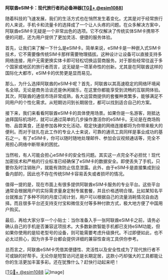 **阿联酋eSIM卡：现代旅行者的必备神器[[TG💪+ @esim1088](https://t.me/s/esim1088)]**

随着科技的飞速发展，我们的生活方式也在悄然发生着变化。尤其是对于经常旅行的人来说，手机卡和流量卡的选择成了一个让人头疼的问题。在众多解决方案中，阿联酋eSIM卡无疑是一个非常出色的选项。它不仅解决了传统实体SIM卡携带不便的问题，还为用户提供了更加灵活、便捷的服务体验。

首先，让我们来了解一下什么是eSIM卡。简单来说，eSIM卡是一种嵌入式SIM卡技术，它不需要像传统SIM卡那样需要物理插拔。这种设计让设备可以直接支持多网络连接，用户无需更换实体卡即可轻松切换运营商服务。对于那些经常往返于多个国家或地区的旅行者而言，这无疑是一项革命性的创新。尤其是在阿联酋这样的国际化大都市，eSIM卡的优势更是显而易见。

那么，为什么选择阿联酋的eSIM卡呢？首先，阿联酋以其高速稳定的网络环境闻名全球。无论是商务洽谈还是休闲娱乐，在这里你都能享受到流畅的互联网体验。其次，阿联酋的通信市场非常成熟，各大运营商提供的套餐种类繁多，能够满足不同用户的个性化需求。从短期访问到长期居住，都可以找到适合自己的方案。

接下来，我们来看看阿联酋eSIM卡的具体使用场景。如果你是一名游客，刚抵达迪拜国际机场时，就可以通过简单的几步操作激活你的eSIM卡。无论是在商场购物、品尝美食，还是参加各种文化活动，稳定快速的网络连接都将为你带来极大的便利。而对于驻扎在此工作的专业人士来说，可靠的通讯工具同样是事业成功的基石之一。有了eSIM卡，你可以随时随地处理邮件、参加会议视频通话等，完全不用担心网络中断带来的困扰。

当然啦，有人可能会担心eSIM卡的安全性问题。其实这一点完全不必担忧！现代加密技术和严格的行业标准已经确保了eSIM卡的数据安全。即使丢失了手机，只要你及时注销账户，就能有效防止信息泄露。此外，由于eSIM卡是直接集成到设备内部的，因此也不存在传统SIM卡容易丢失或者损坏的情况。

值得一提的是，现在市面上有很多提供阿联酋eSIM卡服务的专业平台。这些平台通常会根据用户的实际需求量身定制专属套餐，并且价格透明合理。比如某知名平台就推出了多种不同的月度订阅计划，用户可以根据自己的流量消耗情况自由选择。而且很多平台还支持支付宝和微信支付等多种付款方式，极大地方便了中国用户购买。

最后，再给大家分享一个小贴士：当你准备入手一张阿联酋eSIM卡之前，请务必确认自己的手机是否兼容这项技术。大多数新款智能手机都已支持eSIM功能，但如果你使用的是较老型号的设备，则可能需要考虑升级换代。不过即便如此，也不必太过担心，因为许多平台都会提供详细的兼容性查询工具供你参考。

总而言之，阿联酋eSIM卡凭借其便捷性、灵活性以及安全性成为了现代旅行者不可或缺的好帮手。无论你是短暂访问还是长期定居，这款小巧却强大的工具都能让你的生活更加丰富多彩。还在犹豫什么？赶快行动起来吧！

[[TG💪+ @esim1088](https://t.me/s/esim1088) ![Image](https://i.postimg.cc/4NQfJmqS/Snipaste-2025-05-13-00-14-12.png)]